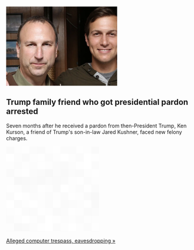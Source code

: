 
![Trump family friend who got presidential pardon arrested](./20210819150357.png)
## Trump family friend who got presidential pardon arrested

Seven months after he received a pardon from then-President Trump, Ken Kurson, a friend of Trump's son-in-law Jared Kushner, faced new felony charges.

![pic](../square_bg.png)

[Alleged computer trespass, eavesdropping »](https://www.yahoo.com/gma/trump-family-friend-associate-ken-195128292.html)
